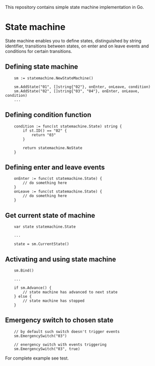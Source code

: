 This repository contains simple state machine implementation in Go.

# State machine

State machine enables you to define states, distinguished by string identifier, transitions between states, on enter and on leave events and conditions for certain transitions.

## Defining state machine
```
    sm := statemachine.NewStateMachine()

    sm.AddState("01", []string{"02"}, onEnter, onLeave, condition)
    sm.AddState("02", []string{"03", "04"}, onEnter, onLeave, condition)
    ...
```

## Defining condition function
```
    condition := func(st statemachine.State) string {
        if st.ID() == "02" {
            return "03"
        }

        return statemachine.NoState
    }
```

## Defining enter and leave events
```
    onEnter := func(st statemachine.State) {
        // do something here
    }
    onLeave := func(st statemachine.State) {
        // do something here
    }
```

## Get current state of machine
```
    var state statemachine.State

    ...

    state = sm.CurrentState()
```

## Activating and using state machine
```
    sm.Bind()

    ...

    if sm.Advance() {
        // state machine has advanced to next state
    } else {
        // state machine has stopped
    }
```

## Emergency switch to chosen state
```
    // by default such switch doesn't trigger events
    sm.EmergencySwitch("03")

    // energency switch with events triggering
    sm.EmergencySwitch("03", true)
```

For complete example see test.

